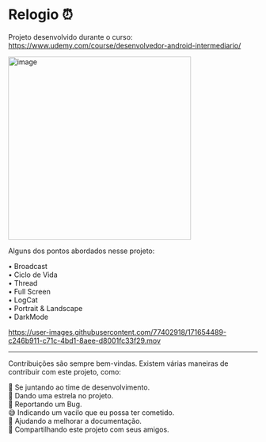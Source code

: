 # Relogio ⏰

Projeto desenvolvido durante o curso: https://www.udemy.com/course/desenvolvedor-android-intermediario/

<img width="369" alt="image" src="https://user-images.githubusercontent.com/77402918/171654693-9bbb8f1e-b7a9-4579-8035-bb61d4528155.png">

Alguns dos pontos abordados nesse projeto:

•	Broadcast<br/>
•	Ciclo de Vida<br/>
•	Thread<br/>
•	Full Screen<br/>
•	LogCat<br/>
•	Portrait & Landscape<br/>
•	DarkMode<br/>

https://user-images.githubusercontent.com/77402918/171654489-c246b911-c71c-4bd1-8aee-d8001fc33f29.mov

_____________________________________________________________________________________________________________________________

Contribuições são sempre bem-vindas. Existem várias maneiras de contribuir com este projeto, como:

💪 Se juntando ao time de desenvolvimento.<br/>
🌟 Dando uma estrela no projeto. <br/>
🐛 Reportando um Bug. <br/>
😅 Indicando um vacilo que eu possa ter cometido. <br/>
📄 Ajudando a melhorar a documentação. <br/>
🚀 Compartilhando este projeto com seus amigos.<br/>
